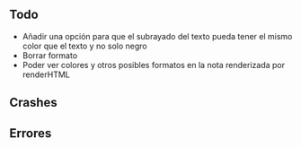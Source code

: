 ## Todo
- Añadir una opción para que el subrayado del texto pueda tener el mismo color que el texto y no solo negro
- Borrar formato
- Poder ver colores y otros posibles formatos en la nota renderizada por renderHTML
## Crashes

## Errores